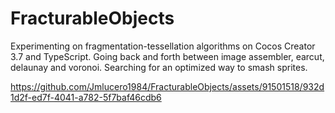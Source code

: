 # FracturableObjects
Experimenting on fragmentation-tessellation algorithms on Cocos Creator 3.7 and TypeScript.
Going back and forth between image assembler, earcut, delaunay and voronoi. Searching for an optimized way to smash sprites.


https://github.com/Jmlucero1984/FracturableObjects/assets/91501518/932d1d2f-ed7f-4041-a782-5f7baf46cdb6

